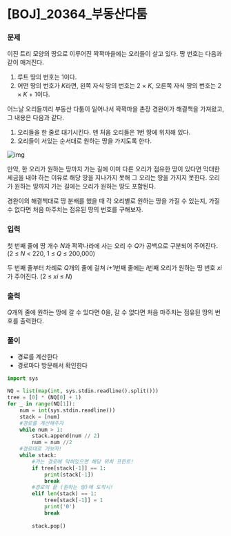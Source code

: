 # [BOJ]_20364_부동산다툼

### 문제

이진 트리 모양의 땅으로 이루어진 꽉꽉마을에는 오리들이 살고 있다. 땅 번호는 다음과 같이 매겨진다.

1. 루트 땅의 번호는 1이다.
2. 어떤 땅의 번호가 *K*라면, 왼쪽 자식 땅의 번호는 2 × *K*, 오른쪽 자식 땅의 번호는 2 × *K* + 1이다.

어느날 오리들끼리 부동산 다툼이 일어나서 꽉꽉마을 촌장 경완이가 해결책을 가져왔고, 그 내용은 다음과 같다.

1. 오리들을 한 줄로 대기시킨다. 맨 처음 오리들은 1번 땅에 위치해 있다.
2. 오리들이 서있는 순서대로 원하는 땅을 가지도록 한다.

![img](https://upload.acmicpc.net/1916169a-8540-4a0d-a7c9-889d6afe2842/-/preview/)

만약, 한 오리가 원하는 땅까지 가는 길에 이미 다른 오리가 점유한 땅이 있다면 막대한 세금을 내야 하는 이유로 해당 땅을 지나가지 못해 그 오리는 땅을 가지지 못한다. 오리가 원하는 땅까지 가는 길에는 오리가 원하는 땅도 포함된다.



경완이의 해결책대로 땅 분배를 했을 때 각 오리별로 원하는 땅을 가질 수 있는지, 가질 수 없다면 처음 마주치는 점유된 땅의 번호를 구해보자.

### 입력

첫 번째 줄에 땅 개수 *N*과 꽉꽉나라에 사는 오리 수 *Q*가 공백으로 구분되어 주어진다. (2 ≤ *N* < 220, 1 ≤ *Q* ≤ 200,000)

두 번째 줄부터 차례로 *Q*개의 줄에 걸쳐 *i*+1번째 줄에는 *i*번째 오리가 원하는 땅 번호 *xi*가 주어진다. (2 ≤ *xi* ≤ *N*)

### 출력

*Q*개의 줄에 원하는 땅에 갈 수 있다면 0을, 갈 수 없다면 처음 마주치는 점유된 땅의 번호를 출력한다.

### 풀이

- 경로를 계산한다
- 경로마다 방문해서 확인한다

```python
import sys

NQ = list(map(int, sys.stdin.readline().split()))
tree = [0] * (NQ[0] + 1)
for _ in range(NQ[1]):
    num = int(sys.stdin.readline())
    stack = [num]
    #경로를 계산해주자
    while num > 1:
        stack.append(num // 2)
        num = num //2
    #경로대로 가보자! 
    while stack:
        #가는 경로에 막혀있으면 해당 위치 프린트!
        if tree[stack[-1]] == 1:
            print(stack[-1])
            break
        #경로의 끝 (원하는 땅)에 도착시!
        elif len(stack) == 1:
            tree[stack[-1]] = 1
            print('0')
            break
        
        stack.pop()
```





